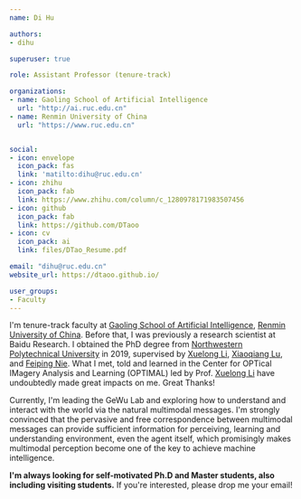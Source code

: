 ```yaml
---
name: Di Hu

authors:
- dihu

superuser: true

role: Assistant Professor (tenure-track)

organizations:
- name: Gaoling School of Artificial Intelligence
  url: "http://ai.ruc.edu.cn"
- name: Renmin University of China
  url: "https://www.ruc.edu.cn"


social:
- icon: envelope
  icon_pack: fas
  link: 'matilto:dihu@ruc.edu.cn'
- icon: zhihu
  icon_pack: fab
  link: https://www.zhihu.com/column/c_1280978171983507456
- icon: github
  icon_pack: fab
  link: https://github.com/DTaoo
- icon: cv
  icon_pack: ai
  link: files/DTao_Resume.pdf

email: "dihu@ruc.edu.cn"
website_url: https://dtaoo.github.io/

user_groups:
- Faculty
---
```


I'm tenure-track faculty at [Gaoling School of Artificial Intelligence](http://ai.ruc.edu.cn/), [Renmin University of China](https://www.ruc.edu.cn). Before that, I was previously a research scientist at Baidu Research. I obtained the PhD degree from [Northwestern Polytechnical University](http://en.nwpu.edu.cn/) in 2019, supervised by [Xuelong Li](https://scholar.google.com.hk/citations?user=ahUibskAAAAJ&hl=zh-CN), [Xiaoqiang Lu](https://scholar.google.com.hk/citations?user=FRyuu2IAAAAJ&hl=zh-CN), and [Feiping Nie](http://www.escience.cn/people/fpnie/index.html). What I met, told and learned in the Center for OPTical IMagery Analysis and Learning (OPTIMAL) led by Prof. [Xuelong Li](https://scholar.google.com.hk/citations?user=ahUibskAAAAJ&hl=zh-CN) have undoubtedly made great impacts on me. Great Thanks!

Currently, I'm leading the GeWu Lab and exploring how to understand and interact with the world via the natural multimodal messages. I'm strongly convinced that the pervasive and free correspondence between multimodal messages can provide sufficient information for perceiving, learning and understanding environment, even the agent itself, which promisingly makes multimodal perception become one of the key to achieve machine intelligence.

**I'm always looking for self-motivated Ph.D and Master students, also including visiting students.** If you're interested, please drop me your email!
